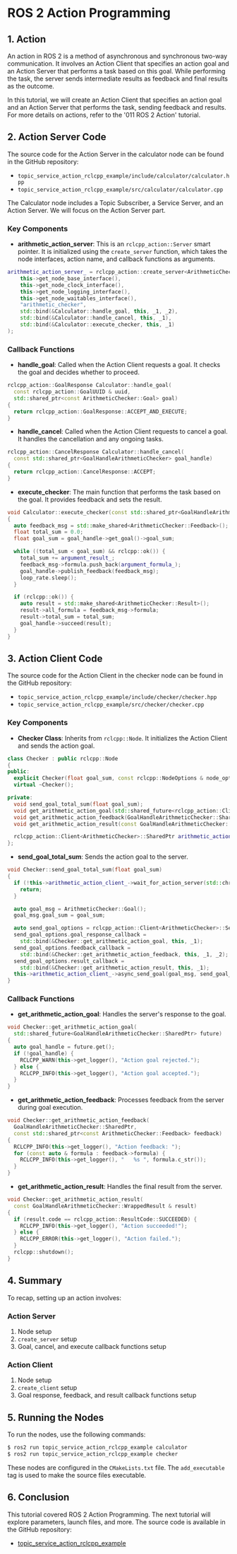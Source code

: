 
# ROS 2 Action Programming

## 1. Action

An action in ROS 2 is a method of asynchronous and synchronous two-way communication. It involves an Action Client that specifies an action goal and an Action Server that performs a task based on this goal. While performing the task, the server sends intermediate results as feedback and final results as the outcome.

In this tutorial, we will create an Action Client that specifies an action goal and an Action Server that performs the task, sending feedback and results. For more details on actions, refer to the '011 ROS 2 Action' tutorial.

## 2. Action Server Code

The source code for the Action Server in the calculator node can be found in the GitHub repository:

- `topic_service_action_rclcpp_example/include/calculator/calculator.hpp`
- `topic_service_action_rclcpp_example/src/calculator/calculator.cpp`

The Calculator node includes a Topic Subscriber, a Service Server, and an Action Server. We will focus on the Action Server part.

### Key Components

- **arithmetic_action_server**: This is an `rclcpp_action::Server` smart pointer. It is initialized using the `create_server` function, which takes the node interfaces, action name, and callback functions as arguments.

```cpp
arithmetic_action_server_ = rclcpp_action::create_server<ArithmeticChecker>(
    this->get_node_base_interface(),
    this->get_node_clock_interface(),
    this->get_node_logging_interface(),
    this->get_node_waitables_interface(),
    "arithmetic_checker",
    std::bind(&Calculator::handle_goal, this, _1, _2),
    std::bind(&Calculator::handle_cancel, this, _1),
    std::bind(&Calculator::execute_checker, this, _1)
);
```

### Callback Functions

- **handle_goal**: Called when the Action Client requests a goal. It checks the goal and decides whether to proceed.

```cpp
rclcpp_action::GoalResponse Calculator::handle_goal(
  const rclcpp_action::GoalUUID & uuid,
  std::shared_ptr<const ArithmeticChecker::Goal> goal)
{
  return rclcpp_action::GoalResponse::ACCEPT_AND_EXECUTE;
}
```

- **handle_cancel**: Called when the Action Client requests to cancel a goal. It handles the cancellation and any ongoing tasks.

```cpp
rclcpp_action::CancelResponse Calculator::handle_cancel(
  const std::shared_ptr<GoalHandleArithmeticChecker> goal_handle)
{
  return rclcpp_action::CancelResponse::ACCEPT;
}
```

- **execute_checker**: The main function that performs the task based on the goal. It provides feedback and sets the result.

```cpp
void Calculator::execute_checker(const std::shared_ptr<GoalHandleArithmeticChecker> goal_handle)
{
  auto feedback_msg = std::make_shared<ArithmeticChecker::Feedback>();
  float total_sum = 0.0;
  float goal_sum = goal_handle->get_goal()->goal_sum;

  while ((total_sum < goal_sum) && rclcpp::ok()) {
    total_sum += argument_result_;
    feedback_msg->formula.push_back(argument_formula_);
    goal_handle->publish_feedback(feedback_msg);
    loop_rate.sleep();
  }

  if (rclcpp::ok()) {
    auto result = std::make_shared<ArithmeticChecker::Result>();
    result->all_formula = feedback_msg->formula;
    result->total_sum = total_sum;
    goal_handle->succeed(result);
  }
}
```

## 3. Action Client Code

The source code for the Action Client in the checker node can be found in the GitHub repository:

- `topic_service_action_rclcpp_example/include/checker/checker.hpp`
- `topic_service_action_rclcpp_example/src/checker/checker.cpp`

### Key Components

- **Checker Class**: Inherits from `rclcpp::Node`. It initializes the Action Client and sends the action goal.

```cpp
class Checker : public rclcpp::Node
{
public:
  explicit Checker(float goal_sum, const rclcpp::NodeOptions & node_options = rclcpp::NodeOptions());
  virtual ~Checker();

private:
  void send_goal_total_sum(float goal_sum);
  void get_arithmetic_action_goal(std::shared_future<rclcpp_action::ClientGoalHandle<ArithmeticChecker>::SharedPtr> future);
  void get_arithmetic_action_feedback(GoalHandleArithmeticChecker::SharedPtr, const std::shared_ptr<const ArithmeticChecker::Feedback> feedback);
  void get_arithmetic_action_result(const GoalHandleArithmeticChecker::WrappedResult & result);

  rclcpp_action::Client<ArithmeticChecker>::SharedPtr arithmetic_action_client_;
};
```

- **send_goal_total_sum**: Sends the action goal to the server.

```cpp
void Checker::send_goal_total_sum(float goal_sum)
{
  if (!this->arithmetic_action_client_->wait_for_action_server(std::chrono::seconds(10))) {
    return;
  }

  auto goal_msg = ArithmeticChecker::Goal();
  goal_msg.goal_sum = goal_sum;

  auto send_goal_options = rclcpp_action::Client<ArithmeticChecker>::SendGoalOptions();
  send_goal_options.goal_response_callback =
    std::bind(&Checker::get_arithmetic_action_goal, this, _1);
  send_goal_options.feedback_callback =
    std::bind(&Checker::get_arithmetic_action_feedback, this, _1, _2);
  send_goal_options.result_callback =
    std::bind(&Checker::get_arithmetic_action_result, this, _1);
  this->arithmetic_action_client_->async_send_goal(goal_msg, send_goal_options);
}
```

### Callback Functions

- **get_arithmetic_action_goal**: Handles the server's response to the goal.

```cpp
void Checker::get_arithmetic_action_goal(
  std::shared_future<GoalHandleArithmeticChecker::SharedPtr> future)
{
  auto goal_handle = future.get();
  if (!goal_handle) {
    RCLCPP_WARN(this->get_logger(), "Action goal rejected.");
  } else {
    RCLCPP_INFO(this->get_logger(), "Action goal accepted.");
  }
}
```

- **get_arithmetic_action_feedback**: Processes feedback from the server during goal execution.

```cpp
void Checker::get_arithmetic_action_feedback(
  GoalHandleArithmeticChecker::SharedPtr,
  const std::shared_ptr<const ArithmeticChecker::Feedback> feedback)
{
  RCLCPP_INFO(this->get_logger(), "Action feedback: ");
  for (const auto & formula : feedback->formula) {
    RCLCPP_INFO(this->get_logger(), "	%s ", formula.c_str());
  }
}
```

- **get_arithmetic_action_result**: Handles the final result from the server.

```cpp
void Checker::get_arithmetic_action_result(
  const GoalHandleArithmeticChecker::WrappedResult & result)
{
  if (result.code == rclcpp_action::ResultCode::SUCCEEDED) {
    RCLCPP_INFO(this->get_logger(), "Action succeeded!");
  } else {
    RCLCPP_ERROR(this->get_logger(), "Action failed.");
  }
  rclcpp::shutdown();
}
```

## 4. Summary

To recap, setting up an action involves:

### Action Server
1. Node setup
2. `create_server` setup
3. Goal, cancel, and execute callback functions setup

### Action Client
1. Node setup
2. `create_client` setup
3. Goal response, feedback, and result callback functions setup

## 5. Running the Nodes

To run the nodes, use the following commands:

```bash
$ ros2 run topic_service_action_rclcpp_example calculator 
$ ros2 run topic_service_action_rclcpp_example checker
```

These nodes are configured in the `CMakeLists.txt` file. The `add_executable` tag is used to make the source files executable.

## 6. Conclusion

This tutorial covered ROS 2 Action Programming. The next tutorial will explore parameters, launch files, and more. The source code is available in the GitHub repository:

- [topic_service_action_rclcpp_example](https://github.com/robotpilot/ros2-seminar-examples)
